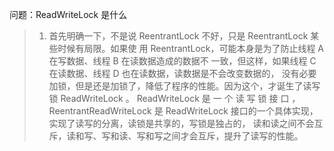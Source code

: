 

问题：ReadWriteLock 是什么

> 1. 首先明确一下，不是说 ReentrantLock 不好，只是 ReentrantLock 某些时候有局限。如果使 用 ReentrantLock，可能本身是为了防止线程 A 在写数据、线程 B 在读数据造成的数据不 一致，但这样，如果线程 C 在读数据、线程 D 也在读数据，读数据是不会改变数据的， 没有必要加锁，但是还是加锁了，降低了程序的性能。因为这个，才诞生了读写锁 ReadWriteLock 。 ReadWriteLock 是 一 个 读 写 锁 接 口 ， ReentrantReadWriteLock 是 ReadWriteLock 接口的一个具体实现，实现了读写的分离，读锁是共享的，写锁是独占的， 读和读之间不会互斥，读和写、写和读、写和写之间才会互斥，提升了读写的性能。